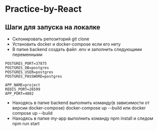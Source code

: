 # Practice-by-React

## Шаги для запуска на локалке

- Склонировать репозиторий git clone
- Установить docker и docker-compose если его нету
- В папке backend создать файл .env и заполнить следующими переменными  
```
POSTGRES_PORT=37875
POSTGRES_DB=postgres
POSTGRES_USER=postgres
POSTGRES_PASSWORD=postgres

APP_NAME=project
REDIS_PORT=26599
APP_PORT=4002
```
- Находясь в папке backend выполнить команду(в зависимости от версии docker-compose) docker-compose up --build или docker compose up --build
- Находясь в папке my-app выполнить команду npm install и следом npm run start
